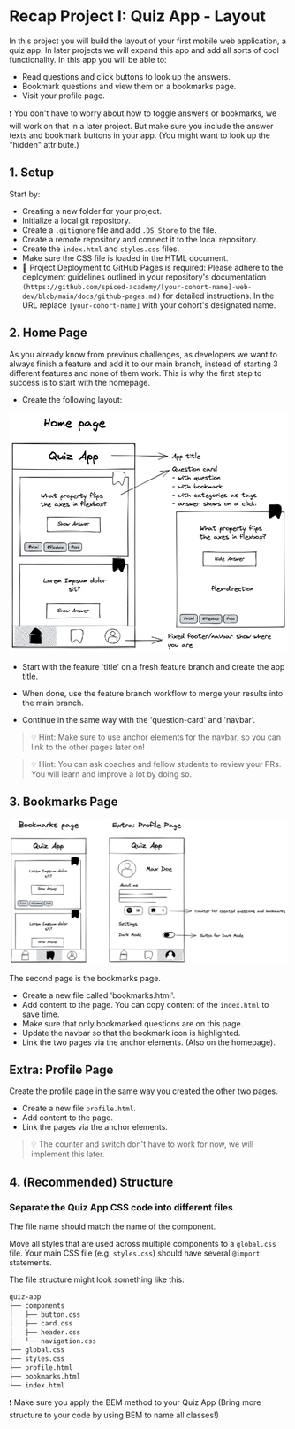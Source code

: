 # Recap Project I: Quiz App - Layout

In this project you will build the layout of your first mobile web application, a quiz app. In later
projects we will expand this app and add all sorts of cool functionality. In this app you will be
able to:

- Read questions and click buttons to look up the answers.
- Bookmark questions and view them on a bookmarks page.
- Visit your profile page.

❗️ You don't have to worry about how to toggle answers or bookmarks, we will work on that in a
later project. But make sure you include the answer texts and bookmark buttons in your app. (You
might want to look up the "hidden" attribute.)

## 1. Setup

Start by:

- Creating a new folder for your project.
- Initialize a local git repository.
- Create a `.gitignore` file and add `.DS_Store` to the file.
- Create a remote repository and connect it to the local repository.
- Create the `index.html` and `styles.css` files.
- Make sure the CSS file is loaded in the HTML document.
- 🚀 Project Deployment to GitHub Pages is required: Please adhere to the deployment guidelines outlined in your repository's documentation `(https://github.com/spiced-academy/[your-cohort-name]-web-dev/blob/main/docs/github-pages.md)` for detailed instructions. In the URL replace `[your-cohort-name]` with your cohort's designated name.

## 2. Home Page

As you already know from previous challenges, as developers we want to always finish a feature and
add it to our main branch, instead of starting 3 different features and none of them work. This is
why the first step to success is to start with the homepage.

- Create the following layout:

![homepage](assets/homepage.png)

- Start with the feature 'title' on a fresh feature branch and create the app title.

- When done, use the feature branch workflow to merge your results into the main branch.
- Continue in the same way with the 'question-card' and 'navbar'.

> 💡 Hint: Make sure to use anchor elements for the navbar, so you can link to the other pages later
> on!

> 💡 Hint: You can ask coaches and fellow students to review your PRs. You will learn and improve a
> lot by doing so.

## 3. Bookmarks Page

![homepage](assets/bookmarkspage.png)

The second page is the bookmarks page.

- Create a new file called 'bookmarks.html'.
- Add content to the page. You can copy content of the `index.html` to save time.
- Make sure that only bookmarked questions are on this page.
- Update the navbar so that the bookmark icon is highlighted.
- Link the two pages via the anchor elements. (Also on the homepage).

## Extra: Profile Page

Create the profile page in the same way you created the other two pages.

- Create a new file `profile.html`.
- Add content to the page.
- Link the pages via the anchor elements.

> 💡 The counter and switch don't have to work for now, we will implement this later.



## 4. (Recommended) Structure 
### Separate the Quiz App CSS code into different files
The file name should match the name of the
component.

Move all styles that are used across multiple components to a `global.css` file. Your main CSS file (e.g. `styles.css`) should have several `@import` statements.

The file structure might look something like this:

```
quiz-app
├── components
│   ├── button.css
│   ├── card.css
│   ├── header.css
│   └── navigation.css
├── global.css
├── styles.css
├── profile.html
├── bookmarks.html
└── index.html
```

❗️ Make sure you apply the BEM method to your Quiz App (Bring more structure to your code by using BEM to name all classes!)